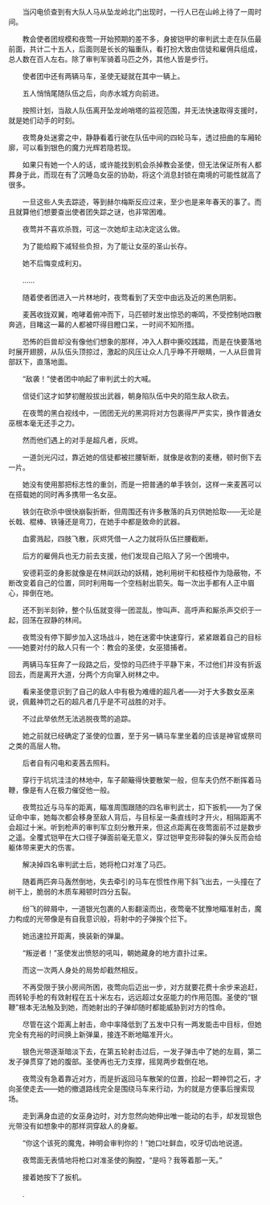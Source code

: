 　　当闪电侦查到有大队人马从坠龙岭北门出现时，一行人已在山岭上待了一周时间。

　　教会使者团规模和夜莺一开始预期的差不多，身披铠甲的审判武士走在队伍最前面，共计二十五人，后面则是长长的辎重队，看打扮大致由信徒和雇佣兵组成，总人数在百人左右。除了审判军骑着马匹之外，其他人皆是步行。

　　使者团中还有两辆马车，圣使无疑就在其中一辆上。

　　五人悄悄尾随队伍之后，向赤水城方向前进。

　　按照计划，当敌人队伍离开坠龙岭哨塔的监视范围，并无法快速取得支援时，就是她们动手的时刻。

　　夜莺身处迷雾之中，静静看着行驶在队伍中间的四轮马车，透过扭曲的车厢轮廓，可以看到银色的魔力光辉若隐若现。

　　如果只有她一个人的话，或许能找到机会杀掉教会圣使，但无法保证所有人都葬身于此，而现在有了沉睡岛女巫的协助，将这个消息封锁在南境的可能性就高了很多。

　　一旦这些人失去踪迹，等到赫尔梅斯反应过来，至少也是来年春天的事了。而且就算他们想要查出使者团失踪之谜，也非常困难。

　　夜莺并不喜欢杀戮，可这一次她却主动决定这么做。

　　为了能给殿下减轻些负担，为了能让女巫的圣山长存。

　　她不后悔变成利刃。

　　……

　　随着使者团进入一片林地时，夜莺看到了天空中由远及近的黑色阴影。

　　麦茜收拢双翼，咆哮着俯冲而下，马匹顿时发出惊恐的嘶鸣，不受控制地四散奔逃，目睹这一幕的人都被吓得目瞪口呆，一时间不知所措。

　　恐怖的巨兽却没有像他们想象的那样，冲入人群中撕咬践踏，而是在快要落地时展开翅膀，从队伍头顶掠过，激起的风压让众人几乎睁不开眼睛，一人从巨兽背部跃下，直落地面。

　　“敌袭！”使者团中响起了审判武士的大喊。

　　信徒们这才如梦初醒般拔出武器，朝身陷队伍中央的陌生敌人砍去。

　　在夜莺的黑白视线中，一团团无光的黑洞将对方包裹得严严实实，换作普通女巫根本毫无还手之力。

　　然而他们遇上的对手是超凡者，灰烬。

　　一道剑光闪过，靠近她的信徒都被拦腰斩断，就像是收割的麦穗，顿时倒下去一片。

　　她没有使用那把标志性的重剑，而是一把普通的单手铁剑，这样一来麦茜可以在搭载她的同时再多携带一名女巫。

　　铁剑在砍杀中很快崩裂折断，但周围还有许多散落的兵刃供她拾取——无论是长戟、棍棒、铁锤还是弯刀，在她手中都是致命的武器。

　　血雾溅起，四肢飞散，灰烬凭借一人之力就将队伍拦腰截断。

　　后方的雇佣兵也无力前去支援，他们发现自己陷入了另一个困境中。

　　安德莉亚的身影就像是在林间跃动的妖精，她利用树干和枝桠作为隐蔽物，不断改变着自己的位置，同时利用每一个空档射出箭矢。每一次出手都有人正中眉心，摔倒在地。

　　还不到半刻钟，整个队伍就变得一团混乱，惨叫声、高呼声和厮杀声交织于一起，回荡在寂静的林间。

　　夜莺没有停下脚步加入这场战斗，她在迷雾中快速穿行，紧紧跟着自己的目标——她要对付的敌人只有一个：教会的圣使，女巫猎捕者。

　　两辆马车狂奔了一段路之后，受惊的马匹终于平静下来，不过他们并没有折返回去，而是离开大道，分两个方向窜入树林之中。

　　看来圣使意识到了自己的敌人中有极为难缠的超凡者——对于大多数女巫来说，佩戴神罚之石的超凡者几乎是不可战胜的对手。

　　不过此举依然无法逃脱夜莺的追踪。

　　她之前就已经确定了圣使的位置，至于另一辆马车里坐着的应该是神官或祭司之类的高层人物。

　　后者自有闪电和麦茜去照料。

　　穿行于坑坑洼洼的林地中，车子颠簸得快要散架一般，但车夫仍然不断挥着马鞭，像是有人在极力催促他一般。

　　夜莺拉近与马车的距离，瞄准周围跟随的四名审判武士，扣下扳机——为了保证命中率，她每次都会移身至敌人背后，与目标呈一条直线时才开火，相隔距离不会超过十米。听到枪声的审判军立刻分散开来，但这点距离在夜莺面前不过是数步之遥。全覆式铠甲在大口径子弹面前毫无意义，穿过铠甲变形碎裂的弹头反而会给躯体带来更大的伤害。

　　解决掉四名审判武士后，她将枪口对准了马匹。

　　随着两匹奔马轰然倒地，失去牵引的马车在惯性作用下斜飞出去，一头撞在了树干上，脆弱的木质车厢顿时四分五裂。

　　纷飞的碎屑中，一道银光包裹的人影翻滚而出，夜莺毫不犹豫地瞄准射击，魔力构成的光带像是有自我意识般，将射中的子弹挨个拦下。

　　她迅速拉开距离，换装新的弹巢。

　　“叛逆者！”圣使发出愤怒的吼叫，朝她藏身的地方直扑过来。

　　而这一次两人身处的局势却截然相反。

　　不再受限于狭小房间所困，夜莺向后迈出一步，对方就要花费十余步来追赶，而转轮手枪的有效射程在五十米左右，远远超过女巫能力的作用范围。圣使的“银鞭”根本无法触及到她，而她射出的子弹却随时都能威胁到对方的性命。

　　尽管在这个距离上射击，命中率降低到了五发中只有一两发能击中目标，但她完全有充裕的时间换上新弹巢，接连不断地瞄准开火。

　　银色光带逐渐暗淡下去，在第五轮射击过后，一发子弹击中了她的左肩，第二发子弹贯穿了她的腹部。圣使再也无力支撑，摇晃两步栽倒在地。

　　夜莺没有急着靠近对方，而是折返回马车散架的位置，捡起一颗神罚之石，才向圣使走去——她的撤退路线完全是围绕马车来行动，为的就是方便事后搜索现场。

　　走到满身血迹的女巫身边时，对方忽然向她伸出唯一能动的右手，却发现银色光带没有如想象中的那样洞穿敌人的身躯。

　　“你这个该死的魔鬼，神明会审判你的！”她口吐鲜血，咬牙切齿地说道。

　　夜莺面无表情地将枪口对准圣使的胸膛，“是吗？我等着那一天。”

　　接着她按下了扳机。

　　.
